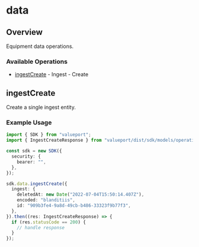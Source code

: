 # data

## Overview

Equipment data operations.

### Available Operations

* [ingestCreate](#ingestcreate) - Ingest - Create

## ingestCreate

Create a single ingest entity.

### Example Usage

```typescript
import { SDK } from "valueport";
import { IngestCreateResponse } from "valueport/dist/sdk/models/operations";

const sdk = new SDK({
  security: {
    bearer: "",
  },
});

sdk.data.ingestCreate({
  ingest: {
    deletedAt: new Date("2022-07-04T15:50:14.407Z"),
    encoded: "blanditiis",
    id: "909b3fe4-9a8d-49cb-b486-33323f9b77f3",
  },
}).then((res: IngestCreateResponse) => {
  if (res.statusCode == 200) {
    // handle response
  }
});
```
